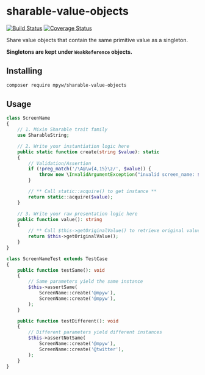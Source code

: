 # sharable-value-objects

[![Build Status](https://github.com/mpyw/sharable-value-objects/actions/workflows/ci.yml/badge.svg?branch=master)](https://github.com/mpyw/sharable-value-objects/actions) [![Coverage Status](https://coveralls.io/repos/github/mpyw/sharable-value-objects/badge.svg?branch=master)](https://coveralls.io/github/mpyw/sharable-value-objects?branch=master)

Share value objects that contain the same primitive value as a singleton.

**Singletons are kept under `WeakReference` objects.**

## Installing

```bash
composer require mpyw/sharable-value-objects
```

## Usage

```php
class ScreenName
{
    // 1. Mixin Sharable trait family
    use SharableString;

    // 2. Write your instantiation logic here
    public static function create(string $value): static
    {
        // Validation/Assertion
        if (!preg_match('/\A@\w{4,15}\z/', $value)) {
            throw new \InvalidArgumentException("invalid screen_name: $value");
        }

        // ** Call static::acquire() to get instance **
        return static::acquire($value);
    }

    // 3. Write your raw presentation logic here
    public function value(): string
    {
        // ** Call $this->getOriginalValue() to retrieve original value **
        return $this->getOriginalValue();
    }
}
```

```php
class ScreenNameTest extends TestCase
{
    public function testSame(): void
    {
        // Same parameters yield the same instance
        $this->assertSame(
            ScreenName::create('@mpyw'),
            ScreenName::create('@mpyw'),
        );
    }

    public function testDifferent(): void
    {
        // Different parameters yield different instances
        $this->assertNotSame(
            ScreenName::create('@mpyw'),
            ScreenName::create('@twitter'),
        );
    }
}
```
